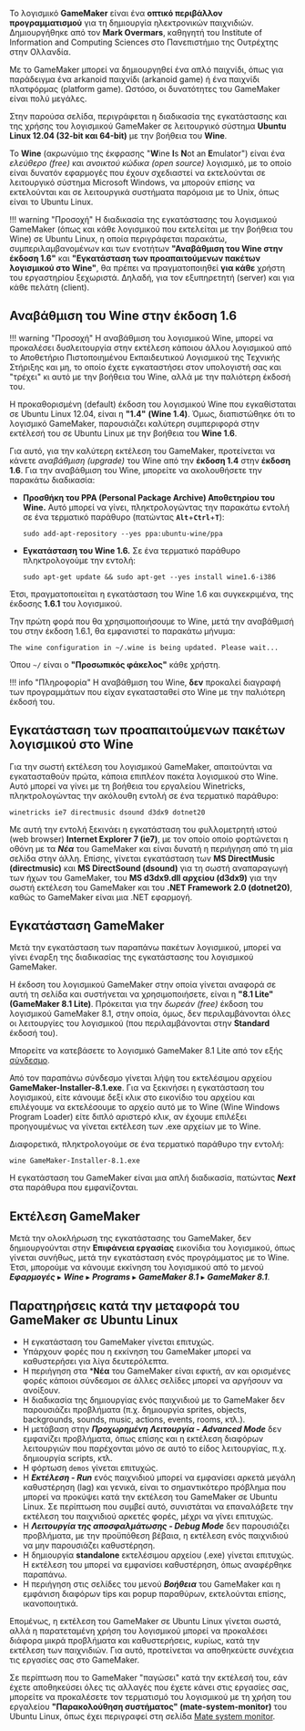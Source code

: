 Το λογισμικό **GameMaker** είναι ένα **οπτικό περιβάλλον προγραμματισμού** για τη
δημιουργία ηλεκτρονικών παιχνιδιών. Δημιουργήθηκε από τον **Mark Overmars**,
καθηγητή του Institute of Information and Computing Sciences
στο Πανεπιστήμιο της Ουτρέχτης στην Ολλανδία.

Με το GameMaker μπορεί να δημιουργηθεί ένα απλό παιχνίδι, όπως για
παράδειγμα ένα arkanoid παιχνίδι (arkanoid game) ή ένα παιχνίδι
πλατφόρμας (platform game). Ωστόσο, οι δυνατότητες του GameMaker
είναι πολύ μεγάλες.

Στην παρούσα σελίδα, περιγράφεται η διαδικασία της εγκατάστασης και της
χρήσης του λογισμικού GameMaker σε λειτουργικό σύστημα
**Ubuntu Linux 12.04 (32-bit και 64-bit)** με την βοήθεια του **Wine**.

Το **Wine** (ακρωνύμιο της έκφρασης "**W**ine **I**s **N**ot an
**E**mulator") είναι ένα *ελεύθερο (free)* και *ανοικτού κώδικα (open
source)* λογισμικό, με το οποίο είναι δυνατόν εφαρμογές που έχουν
σχεδιαστεί να εκτελούνται σε λειτουργικό σύστημα Microsoft
Windows, να μπορούν επίσης να εκτελούνται και σε λειτουργικά συστήματα
παρόμοια με το Unix, όπως είναι το Ubuntu Linux.

!!! warning "Προσοχή"
    Η διαδικασία της εγκατάστασης του λογισμικού GameMaker (όπως και κάθε λογισμικού που εκτελείται με την βοήθεια του Wine) σε Ubuntu Linux, η οποία περιγράφεται παρακάτω, συμπεριλαμβανομένων και των ενοτήτων **"Αναβάθμιση του Wine στην έκδοση 1.6"** και **"Εγκατάσταση των προαπαιτούμενων πακέτων λογισμικού στο Wine"**, θα πρέπει να πραγματοποιηθεί **για κάθε** χρήστη του εργαστηρίου ξεχωριστά. Δηλαδή, για τον εξυπηρετητή (server) και για κάθε πελάτη (client).

## Αναβάθμιση του Wine στην έκδοση 1.6

!!! warning "Προσοχή"
    Η αναβάθμιση του λογισμικού Wine, μπορεί να προκαλέσει δυσλειτουργία στην εκτέλεση κάποιου άλλου λογισμικού από το Αποθετήριο Πιστοποιημένου Εκπαιδευτικού Λογισμικού της Τεχνικής Στήριξης και μη, το οποίο έχετε εγκαταστήσει στον υπολογιστή σας και "τρέχει" κι αυτό με την βοήθεια του Wine, αλλά με την παλιότερη έκδοσή του.

Η προκαθορισμένη (default) έκδοση του λογισμικού Wine που εγκαθίσταται
σε Ubuntu Linux 12.04, είναι η **"1.4"** **(Wine 1.4)**. Όμως,
διαπιστώθηκε ότι το λογισμικό GameMaker, παρουσιάζει καλύτερη
συμπεριφορά στην εκτέλεσή του σε Ubuntu Linux με την βοήθεια του
**Wine 1.6**.

Για αυτό, για την καλύτερη εκτέλεση του GameMaker, προτείνεται να κάνετε
*αναβάθμιση (upgrade)* του Wine από την **έκδοση 1.4** στην **έκδοση 1.6**.
Για την αναβάθμιση του Wine, μπορείτε να ακολουθήσετε την παρακάτω διαδικασία:

  - **Προσθήκη του PPA (Personal Package Archive) Αποθετηρίου του
    Wine.** Αυτό μπορεί να γίνει, πληκτρολογώντας την παρακάτω εντολή σε
    ένα τερματικό παράθυρο (πατώντας **`Alt`**+**`Ctrl`**+**`T`**):
    ```shell
    sudo add-apt-repository --yes ppa:ubuntu-wine/ppa
    ```
  - **Εγκατάσταση του Wine 1.6.** Σε ένα τερματικό παράθυρο
    πληκτρολογούμε την εντολή:
    ```shell
    sudo apt-get update && sudo apt-get --yes install wine1.6-i386
    ```

Έτσι, πραγματοποιείται η εγκατάσταση του Wine 1.6 και συγκεκριμένα, της
έκδοσης **1.6.1** του λογισμικού.

Την πρώτη φορά που θα χρησιμοποιήσουμε το Wine, μετά την αναβάθμισή του
στην έκδοση 1.6.1, θα εμφανιστεί το παρακάτω μήνυμα:
```shell-session
The wine configuration in ~/.wine is being updated. Please wait...
```
Όπου `~/` είναι ο **"Προσωπικός φάκελος"** κάθε χρήστη.

!!! info "Πληροφορία"
    Η αναβάθμιση του Wine, **δεν** προκαλεί διαγραφή των προγραμμάτων που είχαν εγκατασταθεί στο Wine με την παλιότερη έκδοσή του.

## Εγκατάσταση των προαπαιτούμενων πακέτων λογισμικού στο Wine

Για την σωστή εκτέλεση του λογισμικού GameMaker, απαιτούνται να
εγκατασταθούν πρώτα, κάποια επιπλέον πακέτα λογισμικού στο
Wine. Αυτό μπορεί να γίνει με τη βοήθεια του εργαλείου Winetricks,
πληκτρολογώντας την ακόλουθη εντολή σε ένα τερματικό παράθυρο:
```shell
winetricks ie7 directmusic dsound d3dx9 dotnet20
```

Με αυτή την εντολή ξεκινάει η εγκατάσταση του φυλλομετρητή ιστού (web
browser) **Internet Explorer 7 (ie7)**, με τον οποίο οποίο φορτώνεται η
οθόνη με τα ***Νέα*** του GameMaker και είναι δυνατή η περιήγηση από τη μία
σελίδα στην άλλη. Επίσης, γίνεται εγκατάσταση των **MS DirectMusic (directmusic)**
και **MS DirectSound (dsound)** για τη σωστή αναπαραγωγή
των ήχων του GameMaker, του **MS d3dx9.dll αρχείου (d3dx9)** για την
σωστή εκτέλεση του GameMaker και του **.NET Framework 2.0 (dotnet20)**,
καθώς το GameMaker είναι μια .NET εφαρμογή.

## Εγκατάσταση GameMaker

Μετά την εγκατάσταση των παραπάνω πακέτων λογισμικού, μπορεί να γίνει
έναρξη της διαδικασίας της εγκατάστασης του λογισμικού GameMaker.

Η έκδοση του λογισμικού GameMaker στην οποία γίνεται αναφορά σε αυτή τη
σελίδα και συστήνεται να χρησιμοποιήσετε, είναι η
**"8.1 Lite" (GameMaker 8.1 Lite)**. Πρόκειται για την *δωρεάν (free)* έκδοση του
λογισμικού GameMaker 8.1, στην οποία, όμως, δεν περιλαμβάνονται όλες
οι λειτουργίες του λογισμικού (που περιλαμβάνονται στην **Standard**
έκδοσή του).

Μπορείτε να κατεβάσετε το λογισμικό GameMaker 8.1 Lite από τον εξής
[σύνδεσμο](https://game-maker.en.softonic.com/).

Από τον παραπάνω σύνδεσμο γίνεται λήψη του εκτελέσιμου αρχείου
**GameMaker-Installer-8.1.exe**. Για να ξεκινήσει η εγκατάσταση του
λογισμικού, είτε κάνουμε δεξί κλικ στο εικονίδιο του αρχείου και
επιλέγουμε να εκτελέσουμε το αρχείο αυτό με το Wine (Wine Windows
Program Loader) είτε διπλό αριστερό κλικ, αν έχουμε επιλέξει
προηγουμένως να γίνεται εκτέλεση των .exe αρχείων με το Wine.

Διαφορετικά, πληκτρολογούμε σε ένα τερματικό παράθυρο την εντολή:
```shell
wine GameMaker-Installer-8.1.exe
```

Η εγκατάσταση του GameMaker είναι μια απλή διαδικασία, πατώντας
***Next*** στα παράθυρα που εμφανίζονται.

## Εκτέλεση GameMaker

Μετά την ολοκλήρωση της εγκατάστασης του GameMaker, δεν δημιουργούνται
στην **Επιφάνεια εργασίας** εικονίδια του λογισμικού, όπως γίνεται
συνήθως, μετά την εγκατάσταση ενός προγράμματος με το Wine. Έτσι,
μπορούμε να κάνουμε εκκίνηση του λογισμικού από το μενού
***Εφαρμογές*** ▸ ***Wine*** ▸ ***Programs*** ▸ ***GameMaker 8.1*** ▸ ***GameMaker 8.1***.

## Παρατηρήσεις κατά την μεταφορά του GameMaker σε Ubuntu Linux

  - Η εγκατάσταση του GameMaker γίνεται επιτυχώς.
  - Υπάρχουν φορές που η εκκίνηση του GameMaker μπορεί να καθυστερήσει
    για λίγα δευτερόλεπτα.
  - Η περιήγηση στα ***Νέα** του GameMaker είναι εφικτή, αν και ορισμένες
    φορές κάποιοι σύνδεσμοι σε άλλες σελίδες μπορεί να αργήσουν να
    ανοίξουν.
  - Η διαδικασία της δημιουργίας ενός παιχνιδιού με το GameMaker δεν
    παρουσιάζει προβλήματα (π.χ. δημιουργία sprites, objects,
    backgrounds, sounds, music, actions, events, rooms, κτλ.).
  - Η μετάβαση στην ***Προχωρημένη Λειτουργία - Advanced Mode*** δεν
    εμφανίζει προβλήματα, όπως επίσης και η εκτέλεση διαφόρων
    λειτουργιών που παρέχονται μόνο σε αυτό το είδος λειτουργίας,
    π.χ. δημιουργία scripts, κτλ.
  - Η φόρτωση `demos` γίνεται επιτυχώς.
  - Η ***Εκτέλεση - Run*** ενός παιχνιδιού μπορεί να εμφανίσει αρκετά μεγάλη
    καθυστέρηση (lag) και γενικά, είναι το σημαντικότερο πρόβλημα που
    μπορεί να προκύψει κατά την εκτέλεση του GameMaker σε Ubuntu Linux.
    Σε περίπτωση που συμβεί αυτό, συνιστάται να επαναλάβετε την εκτέλεση
    του παιχνιδιού αρκετές φορές, μέχρι να γίνει επιτυχώς.
  - Η ***Λειτουργία της αποσφαλμάτωσης - Debug Mode*** δεν παρουσιάζει
    προβλήματα, με την προϋπόθεση βέβαια, η εκτέλεση ενός
    παιχνιδιού να μην παρουσιάζει καθυστέρηση.
  - Η δημιουργία **standalone** εκτελέσιμου αρχείου (.exe) γίνεται επιτυχώς.
    Η εκτέλεση του μπορεί να εμφανίσει καθυστέρηση, όπως αναφέρθηκε
    παραπάνω.
  - Η περιήγηση στις σελίδες του μενού ***Βοήθεια*** του GameMaker και η
    εμφάνιση διαφόρων tips και popup παραθύρων, εκτελούνται επίσης,
    ικανοποιητικά.

Επομένως, η εκτέλεση του GameMaker σε Ubuntu Linux γίνεται σωστά, αλλά η
παρατεταμένη χρήση του λογισμικού μπορεί να προκαλέσει διάφορα μικρά
προβλήματα και καθυστερήσεις, κυρίως, κατά την εκτέλεση των
παιχνιδιών. Για αυτό, προτείνεται να αποθηκεύετε συνέχεια τις
εργασίες σας στο GameMaker.

Σε περίπτωση που το GameMaker "παγώσει" κατά την εκτέλεσή του, εάν έχετε
αποθηκεύσει όλες τις αλλαγές που έχετε κάνει στις εργασίες σας, μπορείτε
να προκαλέσετε τον τερματισμό του λογισμικού με τη χρήση του εργαλείου
**"Παρακολούθηση συστήματος" (mate-system-monitor)** του Ubuntu Linux,
όπως έχει περιγραφεί στη σελίδα [Mate system monitor](mate-system-monitor.md).
